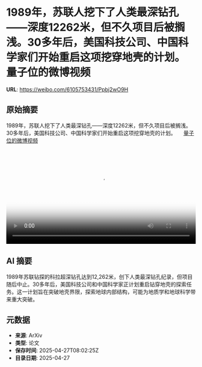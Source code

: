 # 1989年，苏联人挖下了人类最深钻孔——深度12262米，但不久项目后被搁浅。30多年后，美国科技公司、中国科学家们开始重启这项挖穿地壳的计划。 量子位的微博视频

**URL**: https://weibo.com/6105753431/Ppbj2wO9H

## 原始摘要

1989年，苏联人挖下了人类最深钻孔——深度12262米，但不久项目后被搁浅。30多年后，美国科技公司、中国科学家们开始重启这项挖穿地壳的计划。 <a href="https://video.weibo.com/show?fid=1034:5160000633372693" data-hide=""><span class="url-icon"><img style="width: 1rem;height: 1rem" src="https://h5.sinaimg.cn/upload/2015/09/25/3/timeline_card_small_video_default.png" referrerpolicy="no-referrer"></span><span class="surl-text">量子位的微博视频</span></a> <br clear="both"><div style="clear: both"></div><video controls="controls" poster="https://tvax1.sinaimg.cn/orj480/006Fd7o3ly1i0v70fu03gj31hc0u0tsk.jpg" style="width: 100%"><source src="https://f.video.weibocdn.com/u0/ZJOyg8Ksgx08nNpeN8S401041206tHu50E030.mp4?label=mp4_720p&amp;template=1280x720.25.0&amp;ori=0&amp;ps=1CwnkDw1GXwCQx&amp;Expires=1745744537&amp;ssig=nP5G9U4X7t&amp;KID=unistore,video"><source src="https://f.video.weibocdn.com/u0/RxIDYLxTgx08nNpdf8s801041203mAdv0E020.mp4?label=mp4_hd&amp;template=852x480.25.0&amp;ori=0&amp;ps=1CwnkDw1GXwCQx&amp;Expires=1745744537&amp;ssig=3vDxDOsoCX&amp;KID=unistore,video"><source src="https://f.video.weibocdn.com/u0/jGJwPac4gx08nNpcs6pG010412027lT30E010.mp4?label=mp4_ld&amp;template=640x360.25.0&amp;ori=0&amp;ps=1CwnkDw1GXwCQx&amp;Expires=1745744537&amp;ssig=un8jQMBYoE&amp;KID=unistore,video"><p>视频无法显示，请前往<a href="https://video.weibo.com/show?fid=1034%3A5160000633372693" target="_blank" rel="noopener noreferrer">微博视频</a>观看。</p></video>

## AI 摘要

1989年苏联钻探的科拉超深钻孔达到12,262米，创下人类最深钻孔纪录，但项目随后中止。30多年后，美国科技公司和中国科学家正计划重启钻穿地壳的探索任务。这一计划旨在突破地壳界限，探索地球内部结构，可能为地质学和地球科学带来重大突破。

## 元数据

- **来源**: ArXiv
- **类型**: 论文
- **保存时间**: 2025-04-27T08:02:25Z
- **目录日期**: 2025-04-27
